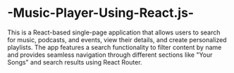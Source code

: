 # -Music-Player-Using-React.js-
This is a React-based single-page application that allows users to search for music, podcasts, and events, view their details, and create personalized playlists. The app features a search functionality to filter content by name and provides seamless navigation through different sections like "Your Songs" and search results using React Router.
